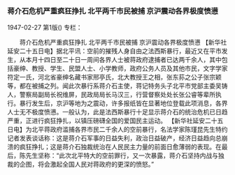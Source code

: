 ### 蒋介石危机严重疯狂挣扎  北平两千市民被捕  京沪震动各界极度愤懑

1947-02-27
第1版()
专栏：

　　蒋介石危机严重疯狂挣扎
    北平两千市民被捕
    京沪震动各界极度愤懑
    【新华社延安二十五日电】据北平讯：空前的摧残人身自由之法西斯暴行，最近又在平市发生，从本月十四日至二十日一周间各界人士被蒋政府逮捕者已达两千余人，其中包括豪绅、教授、学生、民盟人士、小学教师，政府公务人员及其他市民，文字学家符定一氏，河北省豪绅名藏书家邢亭氏，北大教授王之相，张东荪之公子张宗颖等，都在被捕之列。闻此次暴行系蒋介石主使，蒋记特务头子北平市党部主委吴铸人，警察局副局长祝维屏，民政局局长马汉三，行营督察处处长张公睿等辈所执行。暴行发生后，京沪等地为之震动，许多报纸皆在显著地位登载此项消息，各界人士无不极度愤懑。一般认为，此是法西斯暴行十足显示蒋介石的统治危机已日趋严重，正进行疯狂挣扎，以镇压磅礴全国的爱国民主运动。
    【新华社延安二十五日电】为北平蒋政府滥捕各界市民二千余人的空前暴行，名法学家陈瑾昆先生特约记者发表谈话称：这是蒋介石军事的日益失利，政治日益破产，经济日益趋向总崩溃的疯狂挣扎；这是蒋介石独裁统治在人民民主力量的前面日愈薄弱的表现。在最后，陈先生坚称：“此次北平特大的空前罪行，又一次暴露，蒋介石坚持内战与独裁的企图，将会激起全国人民对蒋政府的更深的愤怒。”
